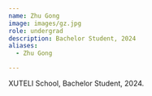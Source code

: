 ```yaml
---
name: Zhu Gong
image: images/gz.jpg
role: undergrad
description: Bachelor Student, 2024
aliases:
  - Zhu Gong

---
```

XUTELI School, Bachelor Student, 2024.
